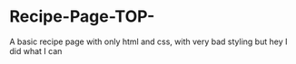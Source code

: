 # Recipe-Page-TOP-
A basic recipe page with only html and css, with very bad styling but hey I did what I can 
